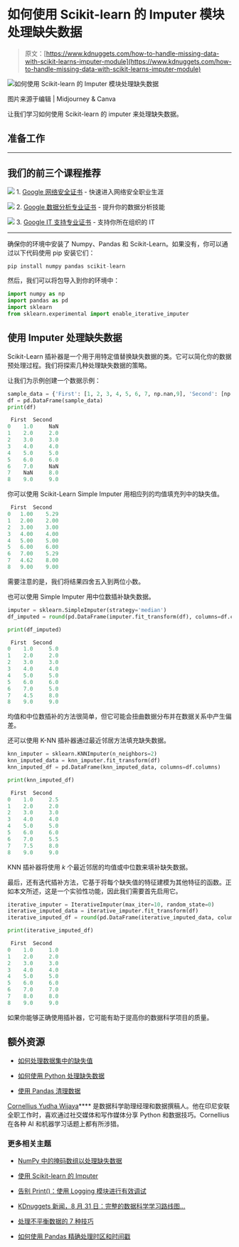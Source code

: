 # 如何使用 Scikit-learn 的 Imputer 模块处理缺失数据

> 原文：[https://www.kdnuggets.com/how-to-handle-missing-data-with-scikit-learns-imputer-module](https://www.kdnuggets.com/how-to-handle-missing-data-with-scikit-learns-imputer-module)

![如何使用 Scikit-learn 的 Imputer 模块处理缺失数据](../Images/36bac16a51c16aff0d45fc5eca7b4b72.png)

图片来源于编辑 | Midjourney & Canva

让我们学习如何使用 Scikit-learn 的 imputer 来处理缺失数据。

## 准备工作

* * *

## 我们的前三个课程推荐

![](../Images/0244c01ba9267c002ef39d4907e0b8fb.png) 1\. [Google 网络安全证书](https://www.kdnuggets.com/google-cybersecurity) - 快速进入网络安全职业生涯

![](../Images/e225c49c3c91745821c8c0368bf04711.png) 2\. [Google 数据分析专业证书](https://www.kdnuggets.com/google-data-analytics) - 提升你的数据分析技能

![](../Images/0244c01ba9267c002ef39d4907e0b8fb.png) 3\. [Google IT 支持专业证书](https://www.kdnuggets.com/google-itsupport) - 支持你所在组织的 IT

* * *

确保你的环境中安装了 Numpy、Pandas 和 Scikit-Learn。如果没有，你可以通过以下代码使用 pip 安装它们：

```py
pip install numpy pandas scikit-learn
```

然后，我们可以将包导入到你的环境中：

```py
import numpy as np
import pandas as pd
import sklearn
from sklearn.experimental import enable_iterative_imputer
```

## 使用 Imputer 处理缺失数据

Scikit-Learn 插补器是一个用于用特定值替换缺失数据的类。它可以简化你的数据预处理过程。我们将探索几种处理缺失数据的策略。

让我们为示例创建一个数据示例：

```py
sample_data = {'First': [1, 2, 3, 4, 5, 6, 7, np.nan,9], 'Second': [np.nan, 2, 3, 4, 5, 6, np.nan, 8,9]}
df = pd.DataFrame(sample_data)
print(df)
```

```py
 First  Second
0    1.0     NaN
1    2.0     2.0
2    3.0     3.0
3    4.0     4.0
4    5.0     5.0
5    6.0     6.0
6    7.0     NaN
7    NaN     8.0
8    9.0     9.0
```

你可以使用 Scikit-Learn Simple Imputer 用相应列的均值填充列中的缺失值。

```py
 First  Second
0   1.00    5.29
1   2.00    2.00
2   3.00    3.00
3   4.00    4.00
4   5.00    5.00
5   6.00    6.00
6   7.00    5.29
7   4.62    8.00
8   9.00    9.00
```

需要注意的是，我们将结果四舍五入到两位小数。

也可以使用 Simple Imputer 用中位数插补缺失数据。

```py
imputer = sklearn.SimpleImputer(strategy='median')
df_imputed = round(pd.DataFrame(imputer.fit_transform(df), columns=df.columns),2)

print(df_imputed)
```

```py
 First  Second
0    1.0     5.0
1    2.0     2.0
2    3.0     3.0
3    4.0     4.0
4    5.0     5.0
5    6.0     6.0
6    7.0     5.0
7    4.5     8.0
8    9.0     9.0
```

均值和中位数插补的方法很简单，但它可能会扭曲数据分布并在数据关系中产生偏差。

还可以使用 K-NN 插补器通过最近邻居方法填充缺失数据。

```py
knn_imputer = sklearn.KNNImputer(n_neighbors=2)
knn_imputed_data = knn_imputer.fit_transform(df)
knn_imputed_df = pd.DataFrame(knn_imputed_data, columns=df.columns)

print(knn_imputed_df)
```

```py
 First  Second
0    1.0     2.5
1    2.0     2.0
2    3.0     3.0
3    4.0     4.0
4    5.0     5.0
5    6.0     6.0
6    7.0     5.5
7    7.5     8.0
8    9.0     9.0
```

KNN 插补器将使用 *k* 个最近邻居的均值或中位数来填补缺失数据。

最后，还有迭代插补方法，它基于将每个缺失值的特征建模为其他特征的函数。正如本文所述，这是一个实验性功能，因此我们需要首先启用它。

```py
iterative_imputer = IterativeImputer(max_iter=10, random_state=0)
iterative_imputed_data = iterative_imputer.fit_transform(df)
iterative_imputed_df = round(pd.DataFrame(iterative_imputed_data, columns=df.columns),2)

print(iterative_imputed_df)
```

```py
 First  Second
0    1.0     1.0
1    2.0     2.0
2    3.0     3.0
3    4.0     4.0
4    5.0     5.0
5    6.0     6.0
6    7.0     7.0
7    8.0     8.0
8    9.0     9.0
```

如果你能够正确使用插补器，它可能有助于提高你的数据科学项目的质量。

## 额外资源

+   [如何处理数据集中的缺失值](https://www.kdnuggets.com/2020/06/missing-values-dataset.html)

+   [如何使用 Python 处理缺失数据](https://machinelearningmastery.com/handle-missing-data-python/)

+   [使用 Pandas 清理数据](https://www.kdnuggets.com/data-cleaning-with-pandas)

**[](https://www.linkedin.com/in/cornellius-yudha-wijaya/)**[Cornellius Yudha Wijaya](https://www.linkedin.com/in/cornellius-yudha-wijaya/)**** 是数据科学助理经理和数据撰稿人。他在印尼安联全职工作时，喜欢通过社交媒体和写作媒体分享 Python 和数据技巧。Cornellius 在各种 AI 和机器学习话题上都有所涉猎。

### 更多相关主题

+   [NumPy 中的掩码数组以处理缺失数据](https://www.kdnuggets.com/masked-arrays-in-numpy-to-handle-missing-data)

+   [使用 Scikit-learn 的 Imputer](https://www.kdnuggets.com/2022/07/scikitlearn-imputer.html)

+   [告别 Print()：使用 Logging 模块进行有效调试](https://www.kdnuggets.com/say-goodbye-to-print-use-logging-module-for-effective-debugging)

+   [KDnuggets 新闻，8 月 31 日：完整的数据科学学习路线图…](https://www.kdnuggets.com/2022/n35.html)

+   [处理不平衡数据的 7 种技巧](https://www.kdnuggets.com/2017/06/7-techniques-handle-imbalanced-data.html)

+   [如何使用 Pandas 精确处理时区和时间戳](https://www.kdnuggets.com/how-to-handle-time-zones-and-timestamps-accurately-with-pandas)
